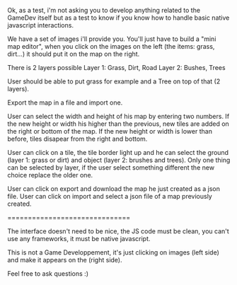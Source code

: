 Ok, as a test, i'm not asking you to develop anything related to the GameDev itself but as a test to know if you
	know how to handle basic native javascript interactions.

We have a set of images i'll provide you. You'll just have to build a "mini map editor",
	when you click on the images on the left (the items: grass, dirt...) it should put it on the map on the right.

There is 2 layers possible
    Layer 1: Grass, Dirt, Road
    Layer 2: Bushes, Trees

User should be able to put grass for example and a Tree on top of that (2 layers).

Export the map in a file and import one.

User can select the width and height of his map by entering two numbers.
If the new height or width his higher than the previous, new tiles are added on the right or bottom of the map.
If the new height or width is lower than before, tiles disapear from the right and bottom.

User can click on a tile, the tile border light up and he can select the ground (layer 1: grass or dirt) and
	object (layer 2: brushes and trees). Only one thing can be selected by layer,
if the user select something different the new choice replace the older one.

User can click on export and download the map he just created as a json file.
User can click on import and select a json file of a map previously created.


==============================

The interface doesn't need to be nice, the JS code must be clean, you can't use any frameworks, it must be native javascript.

This is not a Game Developpement, it's just clicking on images (left side) and make it appears on the (right side).


Feel free to ask questions :)
